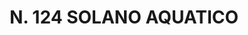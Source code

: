 ---
title: "N. 124 SOLANO AQUATICO"
plant-name: "N. 124"
plant-number: "124"
plant-xml: "/assets/xml/plant124.xml"
plant-title: "N. 124 SOLANO AQUATICO"
plant-taxon-link: ""
plant-taxon-link: ""
layout: single-xml
---
